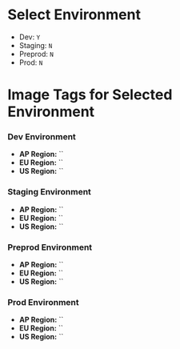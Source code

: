 # Select Environment
- Dev: `Y`
- Staging: `N`
- Preprod: `N`
- Prod: `N`

# Image Tags for Selected Environment
### Dev Environment 
- **AP Region:** ``
- **EU Region:** ``
- **US Region:** ``
### Staging Environment 
- **AP Region:** ``
- **EU Region:** ``
- **US Region:** ``
### Preprod Environment 
- **AP Region:** ``
- **EU Region:** ``
- **US Region:** ``
### Prod Environment 
- **AP Region:** ``
- **EU Region:** ``
- **US Region:** ``

